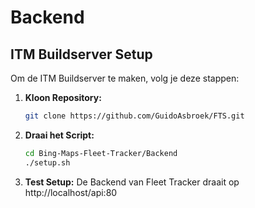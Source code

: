 # Backend

## ITM Buildserver Setup

Om de ITM Buildserver te maken, volg je deze stappen:

1. **Kloon Repository:**
    ```bash
    git clone https://github.com/GuidoAsbroek/FTS.git
    ```

2. **Draai het Script:**
    ```bash
    cd Bing-Maps-Fleet-Tracker/Backend
    ./setup.sh
    ```

3. **Test Setup:**
    De Backend van Fleet Tracker draait op http://localhost/api:80
